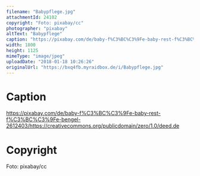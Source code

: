 ```yaml
---
filename: "Babypflege.jpg"
attachmentId: 24102
copyright: "Foto: pixabay/cc"
photographer: "pixabay"
altText: "Babypflege"
caption: "https://pixabay.com/de/baby-f%C3%BC%C3%9Fe-baby-rest-f%C3%BC%C3%9Fe-bengel-2612403/https://creativecommons.org/publicdomain/zero/1.0/deed.de"
width: 1800
height: 1125
mimeType: "image/jpeg"
uploadDate: "2018-01-18 10:26:26"
originalUrl: "https://bxq4fb.myraidbox.de/i/Babypflege.jpg"
---
```


# Caption

https://pixabay.com/de/baby-f%C3%BC%C3%9Fe-baby-rest-f%C3%BC%C3%9Fe-bengel-2612403/https://creativecommons.org/publicdomain/zero/1.0/deed.de

# Copyright

Foto: pixabay/cc
